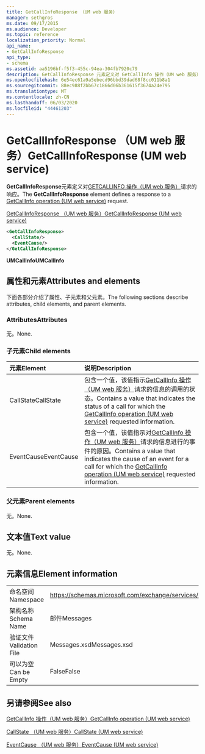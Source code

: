 ```yaml
---
title: GetCallInfoResponse （UM web 服务）
manager: sethgros
ms.date: 09/17/2015
ms.audience: Developer
ms.topic: reference
localization_priority: Normal
api_name:
- GetCallInfoResponse
api_type:
- schema
ms.assetid: aa5196bf-f5f3-455c-94ea-304fb7920c79
description: GetCallInfoResponse 元素定义对 GetCallInfo 操作（UM web 服务）请求的响应。
ms.openlocfilehash: 6e54ec61a9a5ebecd96bbd39dad68f8cc011b8a1
ms.sourcegitcommit: 88ec988f2bb67c1866d06b361615f3674a24e795
ms.translationtype: MT
ms.contentlocale: zh-CN
ms.lasthandoff: 06/03/2020
ms.locfileid: "44461203"
---
```

# <a name="getcallinforesponse-um-web-service"></a><span data-ttu-id="462ca-103">GetCallInfoResponse （UM web 服务）</span><span class="sxs-lookup"><span data-stu-id="462ca-103">GetCallInfoResponse (UM web service)</span></span>

<span data-ttu-id="462ca-104">**GetCallInfoResponse**元素定义对[GETCALLINFO 操作（UM web 服务）](getcallinfo-operation-um-web-service.md)请求的响应。</span><span class="sxs-lookup"><span data-stu-id="462ca-104">The **GetCallInfoResponse** element defines a response to a [GetCallInfo operation (UM web service)](getcallinfo-operation-um-web-service.md) request.</span></span> 
  
[<span data-ttu-id="462ca-105">GetCallInfoResponse （UM web 服务）</span><span class="sxs-lookup"><span data-stu-id="462ca-105">GetCallInfoResponse (UM web service)</span></span>](getcallinforesponse-um-web-service.md)
  
```xml
<GetCallInfoResponse>
  <CallState/>
  <EventCause/>
</GetCallInfoResponse>
```

 <span data-ttu-id="462ca-106">**UMCallInfo**</span><span class="sxs-lookup"><span data-stu-id="462ca-106">**UMCallInfo**</span></span>
## <a name="attributes-and-elements"></a><span data-ttu-id="462ca-107">属性和元素</span><span class="sxs-lookup"><span data-stu-id="462ca-107">Attributes and elements</span></span>

<span data-ttu-id="462ca-108">下面各部分介绍了属性、子元素和父元素。</span><span class="sxs-lookup"><span data-stu-id="462ca-108">The following sections describe attributes, child elements, and parent elements.</span></span>
  
### <a name="attributes"></a><span data-ttu-id="462ca-109">Attributes</span><span class="sxs-lookup"><span data-stu-id="462ca-109">Attributes</span></span>

<span data-ttu-id="462ca-110">无。</span><span class="sxs-lookup"><span data-stu-id="462ca-110">None.</span></span>
  
### <a name="child-elements"></a><span data-ttu-id="462ca-111">子元素</span><span class="sxs-lookup"><span data-stu-id="462ca-111">Child elements</span></span>

|<span data-ttu-id="462ca-112">**元素**</span><span class="sxs-lookup"><span data-stu-id="462ca-112">**Element**</span></span>|<span data-ttu-id="462ca-113">**说明**</span><span class="sxs-lookup"><span data-stu-id="462ca-113">**Description**</span></span>|
|:-----|:-----|
|<span data-ttu-id="462ca-114">CallState</span><span class="sxs-lookup"><span data-stu-id="462ca-114">CallState</span></span>  <br/> |<span data-ttu-id="462ca-115">包含一个值，该值指示[GetCallInfo 操作（UM web 服务）](getcallinfo-operation-um-web-service.md)请求的信息的调用的状态。</span><span class="sxs-lookup"><span data-stu-id="462ca-115">Contains a value that indicates the status of a call for which the [GetCallInfo operation (UM web service)](getcallinfo-operation-um-web-service.md) requested information.</span></span>  <br/> |
|<span data-ttu-id="462ca-116">EventCause</span><span class="sxs-lookup"><span data-stu-id="462ca-116">EventCause</span></span>  <br/> |<span data-ttu-id="462ca-117">包含一个值，该值指示对[GetCallInfo 操作（UM web 服务）](getcallinfo-operation-um-web-service.md)请求的信息进行的事件的原因。</span><span class="sxs-lookup"><span data-stu-id="462ca-117">Contains a value that indicates the cause of an event for a call for which the [GetCallInfo operation (UM web service)](getcallinfo-operation-um-web-service.md) requested information.</span></span>  <br/> |
   
### <a name="parent-elements"></a><span data-ttu-id="462ca-118">父元素</span><span class="sxs-lookup"><span data-stu-id="462ca-118">Parent elements</span></span>

<span data-ttu-id="462ca-119">无。</span><span class="sxs-lookup"><span data-stu-id="462ca-119">None.</span></span>
  
## <a name="text-value"></a><span data-ttu-id="462ca-120">文本值</span><span class="sxs-lookup"><span data-stu-id="462ca-120">Text value</span></span>

<span data-ttu-id="462ca-121">无。</span><span class="sxs-lookup"><span data-stu-id="462ca-121">None.</span></span>
  
## <a name="element-information"></a><span data-ttu-id="462ca-122">元素信息</span><span class="sxs-lookup"><span data-stu-id="462ca-122">Element information</span></span>

|||
|:-----|:-----|
|<span data-ttu-id="462ca-123">命名空间</span><span class="sxs-lookup"><span data-stu-id="462ca-123">Namespace</span></span>  <br/> |https://schemas.microsoft.com/exchange/services/2006/messages  <br/> |
|<span data-ttu-id="462ca-124">架构名称</span><span class="sxs-lookup"><span data-stu-id="462ca-124">Schema Name</span></span>  <br/> |<span data-ttu-id="462ca-125">邮件</span><span class="sxs-lookup"><span data-stu-id="462ca-125">Messages</span></span>  <br/> |
|<span data-ttu-id="462ca-126">验证文件</span><span class="sxs-lookup"><span data-stu-id="462ca-126">Validation File</span></span>  <br/> |<span data-ttu-id="462ca-127">Messages.xsd</span><span class="sxs-lookup"><span data-stu-id="462ca-127">Messages.xsd</span></span>  <br/> |
|<span data-ttu-id="462ca-128">可以为空</span><span class="sxs-lookup"><span data-stu-id="462ca-128">Can be Empty</span></span>  <br/> |<span data-ttu-id="462ca-129">False</span><span class="sxs-lookup"><span data-stu-id="462ca-129">False</span></span>  <br/> |
   
## <a name="see-also"></a><span data-ttu-id="462ca-130">另请参阅</span><span class="sxs-lookup"><span data-stu-id="462ca-130">See also</span></span>



[<span data-ttu-id="462ca-131">GetCallInfo 操作（UM web 服务）</span><span class="sxs-lookup"><span data-stu-id="462ca-131">GetCallInfo operation (UM web service)</span></span>](getcallinfo-operation-um-web-service.md)
  
[<span data-ttu-id="462ca-132">CallState （UM web 服务）</span><span class="sxs-lookup"><span data-stu-id="462ca-132">CallState (UM web service)</span></span>](callstate-um-web-service.md)
  
[<span data-ttu-id="462ca-133">EventCause （UM web 服务）</span><span class="sxs-lookup"><span data-stu-id="462ca-133">EventCause (UM web service)</span></span>](eventcause-um-web-service.md)

